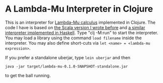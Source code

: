 # A Lambda-Mu Interpreter in Clojure

This is an interpreter for [Lambda-Mu calculus][1] implemented in Clojure. The code I have is based on [the Scala version I wrote before][3] and [a similar interpreter implemented in Haskell][2]. 
Type "clj -M:run" to start the interpreter. You may load a library using the command `load filename` inside the interpreter. You may also define short-cuts via `let <name> = <lambda-mu expression>`.

If you prefer a standalone uberjar, type `lein uberjar` and then
```
java -jar target/lambda-mu-0.1.0-SNAPSHOT-standalone.jar
```
to get the ball running.

[1]: https://en.wikipedia.org/wiki/Lambda-mu_calculus
[2]: https://stackoverflow.com/questions/28752112/interpret-parigots-lambda-mu-calculus-in-haskell
[3]: https://github.com/kaygun/LambdaMu
